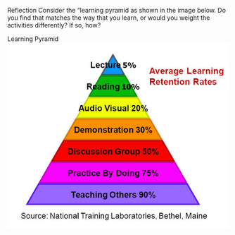 Reflection
Consider the “learning pyramid as shown in the image below. Do you find that matches the way that you learn, or would you weight the activities differently? If so, how?

Learning Pyramid
![title](learning-pyramid.jpg)
